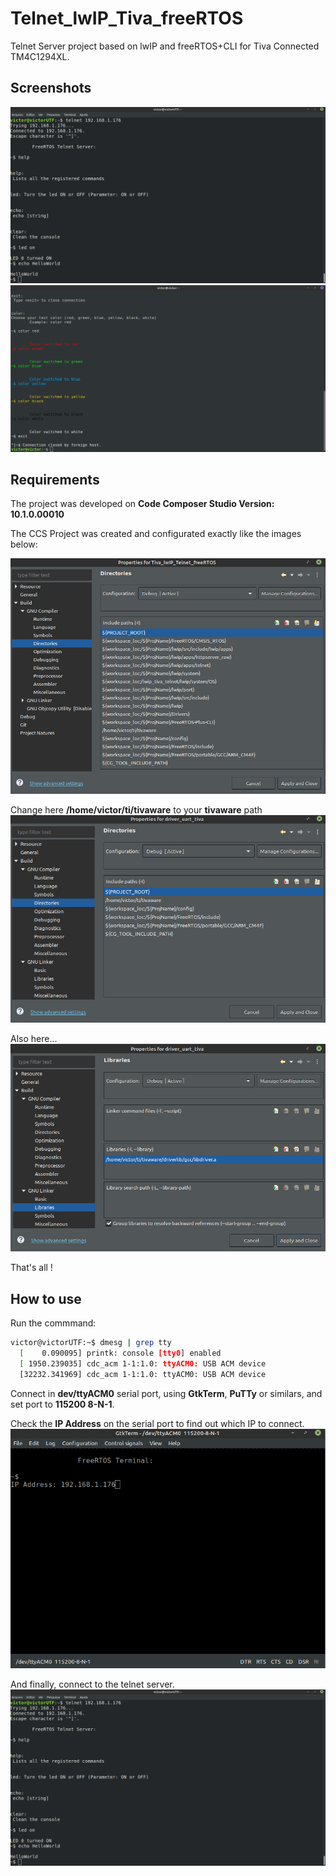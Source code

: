 # Telnet_lwIP_Tiva_freeRTOS
Telnet Server project based on lwIP and freeRTOS+CLI for Tiva Connected TM4C1294XL.

## Screenshots

![img5](./images/project5.png)
![img6](./images/project6.png)


## Requirements

The project was developed on **Code Composer Studio Version: 10.1.0.00010**

The CCS Project was created and configurated exactly like the images below:

![img1](./images/project1.png)

Change here **/home/victor/ti/tivaware** to your **tivaware** path
![img2](./images/project2.png)

Also here...
![img3](./images/project3.png)


That's all !

## How to use
Run the commmand:

```bash
victor@victorUTF:~$ dmesg | grep tty
  [    0.090095] printk: console [tty0] enabled
  [ 1950.239035] cdc_acm 1-1:1.0: ttyACM0: USB ACM device
  [32232.341969] cdc_acm 1-1:1.0: ttyACM0: USB ACM device
```
Connect in **dev/ttyACM0** serial port, using **GtkTerm**, **PuTTy** or similars, and set port to **115200 8-N-1**.

Check the **IP Address** on the serial port to find out which IP to connect.
![img4](./images/project4.png)

And finally, connect to the telnet server.
![img5](./images/project5.png)

